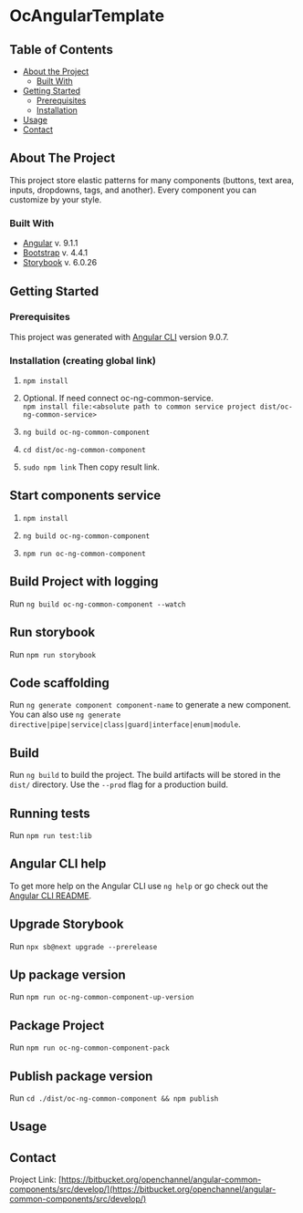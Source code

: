 # OcAngularTemplate

<!-- TABLE OF CONTENTS -->
## Table of Contents

* [About the Project](#about-the-project)
  * [Built With](#built-with)
* [Getting Started](#getting-started)
  * [Prerequisites](#prerequisites)
  * [Installation](#installation)
* [Usage](#usage)
* [Contact](#contact)



<!-- ABOUT THE PROJECT -->
## About The Project

This project store elastic patterns for many components 
(buttons, text area, inputs, dropdowns, tags, and another). 
Every component you can customize by your style. 

### Built With
* [Angular](https://angular.io) v. 9.1.1
* [Bootstrap](https://getbootstrap.com) v. 4.4.1
* [Storybook](https://storybook.js.org/) v. 6.0.26

<!-- GETTING STARTED -->
## Getting Started
### Prerequisites

This project was generated with [Angular CLI](https://github.com/angular/angular-cli) version 9.0.7.

### Installation (creating global link)
1. `npm install`

2. Optional. If need connect oc-ng-common-service.<br> `npm install file:<absolute path to common service project dist/oc-ng-common-service>`

3. `ng build oc-ng-common-component`

4. `cd dist/oc-ng-common-component`

5. `sudo npm link` Then copy result link. 

## Start components service

1. `npm install`  

2. `ng build oc-ng-common-component`

3. `npm run oc-ng-common-component`

## Build Project with logging
Run `ng build oc-ng-common-component --watch`

## Run storybook
Run `npm run storybook` 

## Code scaffolding

Run `ng generate component component-name` to generate a new component. You can also use `ng generate directive|pipe|service|class|guard|interface|enum|module`.

## Build

Run `ng build` to build the project. The build artifacts will be stored in the `dist/` directory. Use the `--prod` flag for a production build.

## Running tests

Run `npm run test:lib`

## Angular CLI help

To get more help on the Angular CLI use `ng help` or go check out the [Angular CLI README](https://github.com/angular/angular-cli/blob/master/README.md).

## Upgrade Storybook 
Run `npx sb@next upgrade --prerelease`

## Up package version
Run `npm run oc-ng-common-component-up-version`

## Package Project
Run `npm run oc-ng-common-component-pack`

## Publish package version
Run `cd ./dist/oc-ng-common-component && npm publish`

<!-- USAGE EXAMPLES -->
## Usage

<!-- CONTACT -->
## Contact

Project Link: [https://bitbucket.org/openchannel/angular-common-components/src/develop/](https://bitbucket.org/openchannel/angular-common-components/src/develop/)
